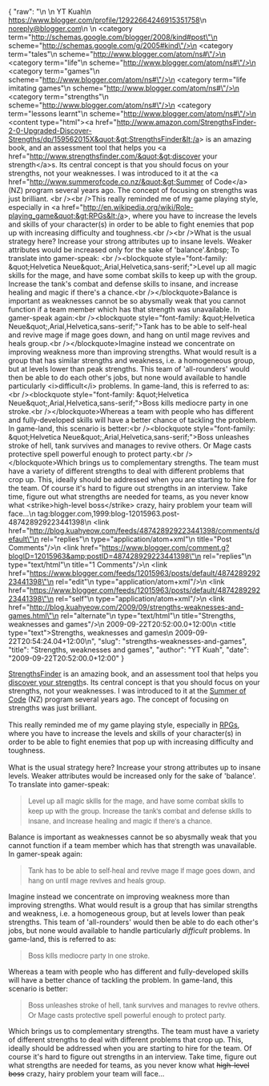 {
  "raw": "<entry>\n  <author>\n    <name>YT Kuah</name>\n    <uri>https://www.blogger.com/profile/12922664246915351758</uri>\n    <email>noreply@blogger.com</email>\n  </author>\n  <category term=\"http://schemas.google.com/blogger/2008/kind#post\"\n    scheme=\"http://schemas.google.com/g/2005#kind\"/>\n  <category term=\"tales\"\n    scheme=\"http://www.blogger.com/atom/ns#\"/>\n  <category term=\"life\"\n    scheme=\"http://www.blogger.com/atom/ns#\"/>\n  <category term=\"games\"\n    scheme=\"http://www.blogger.com/atom/ns#\"/>\n  <category term=\"life imitating games\"\n    scheme=\"http://www.blogger.com/atom/ns#\"/>\n  <category term=\"strengths\"\n    scheme=\"http://www.blogger.com/atom/ns#\"/>\n  <category term=\"lessons learnt\"\n    scheme=\"http://www.blogger.com/atom/ns#\"/>\n  <content type=\"html\">&lt;a href=&quot;http://www.amazon.com/StrengthsFinder-2-0-Upgraded-Discover-Strengths/dp/159562015X&quot;&gt;StrengthsFinder&lt;/a&gt; is an amazing book, and an assessment tool that helps you &lt;a href=&quot;http://www.strengthsfinder.com/&quot;&gt;discover your strength&lt;/a&gt;s. Its central concept is that you should focus on your strengths, not your weaknesses. I was introduced to it at the &lt;a href=&quot;http://www.summerofcode.co.nz/&quot;&gt;Summer of Code&lt;/a&gt; (NZ) program several years ago. The concept of focusing on strengths was just brilliant. &lt;br /&gt;&lt;br /&gt;This really reminded me of my game playing style, especially in &lt;a href=&quot;http://en.wikipedia.org/wiki/Role-playing_game&quot;&gt;RPGs&lt;/a&gt;, where you have to increase the levels and skills of your character(s) in order to be able to fight enemies that pop up with increasing difficulty and toughness.&lt;br /&gt;&lt;br /&gt;What is the usual strategy here? Increase your strong attributes up to insane levels. Weaker attributes would be increased only for the sake of 'balance'.&amp;nbsp; To translate into gamer-speak: &lt;br /&gt;&lt;blockquote style=&quot;font-family: &amp;quot;Helvetica Neue&amp;quot;,Arial,Helvetica,sans-serif;&quot;&gt;Level up all magic skills for the mage, and have some combat skills to keep up with the group. Increase the tank's combat and defense skills to insane, and increase healing and magic if there's a chance.&lt;br /&gt;&lt;/blockquote&gt;Balance is important as weaknesses cannot be so abysmally weak that you cannot function if a team member which has that strength was unavailable. In gamer-speak again:&lt;br /&gt;&lt;blockquote style=&quot;font-family: &amp;quot;Helvetica Neue&amp;quot;,Arial,Helvetica,sans-serif;&quot;&gt;Tank has to be able to self-heal and revive mage if mage goes down, and hang on until mage revives and heals group.&lt;br /&gt;&lt;/blockquote&gt;Imagine instead we concentrate on improving weakness more than improving strengths. What would result is a group that has similar strengths and weakness, i.e. a homogeneous group, but at levels lower than peak strengths. This team of 'all-rounders' would then be able to do each other's jobs, but none would available to handle particularly &lt;i&gt;difficult&lt;/i&gt; problems. In game-land, this is referred to as:&lt;br /&gt;&lt;blockquote style=&quot;font-family: &amp;quot;Helvetica Neue&amp;quot;,Arial,Helvetica,sans-serif;&quot;&gt;Boss kills mediocre party in one stroke.&lt;br /&gt;&lt;/blockquote&gt;Whereas a team with people who has different and fully-developed skills will have a better chance of tackling the problem. In game-land, this scenario is better:&lt;br /&gt;&lt;blockquote style=&quot;font-family: &amp;quot;Helvetica Neue&amp;quot;,Arial,Helvetica,sans-serif;&quot;&gt;Boss unleashes stroke of hell, tank survives and manages to revive others. Or Mage casts protective spell powerful enough to protect party.&lt;br /&gt;&lt;/blockquote&gt;Which brings us to complementary strengths. The team must have a variety of different strengths to deal with different problems that crop up. This, ideally should be addressed when you are starting to hire for the team. Of course it's hard to figure out strengths in an interview. Take time, figure out what strengths are needed for teams, as you never know what &lt;strike&gt;high-level boss&lt;/strike&gt; crazy, hairy problem your team will face...</content>\n  <id>tag:blogger.com,1999:blog-12015963.post-487428929223441398</id>\n  <link href=\"http://blog.kuahyeow.com/feeds/487428929223441398/comments/default\"\n    rel=\"replies\"\n    type=\"application/atom+xml\"\n    title=\"Post Comments\"/>\n  <link href=\"https://www.blogger.com/comment.g?blogID=12015963&amp;postID=487428929223441398\"\n    rel=\"replies\"\n    type=\"text/html\"\n    title=\"1 Comments\"/>\n  <link href=\"https://www.blogger.com/feeds/12015963/posts/default/487428929223441398\"\n    rel=\"edit\"\n    type=\"application/atom+xml\"/>\n  <link href=\"https://www.blogger.com/feeds/12015963/posts/default/487428929223441398\"\n    rel=\"self\"\n    type=\"application/atom+xml\"/>\n  <link href=\"http://blog.kuahyeow.com/2009/09/strengths-weaknesses-and-games.html\"\n    rel=\"alternate\"\n    type=\"text/html\"\n    title=\"Strengths, weaknesses and games\"/>\n  <published>2009-09-22T20:52:00.0+12:00</published>\n  <title type=\"text\">Strengths, weaknesses and games</title>\n  <updated>2009-09-22T20:54:24.04+12:00</updated>\n</entry>",
  "slug": "strengths-weaknesses-and-games",
  "title": "Strengths, weaknesses and games",
  "author": "YT Kuah",
  "date": "2009-09-22T20:52:00.0+12:00"
}

<a href="http://www.amazon.com/StrengthsFinder-2-0-Upgraded-Discover-Strengths/dp/159562015X">StrengthsFinder</a> is an amazing book, and an assessment tool that helps you <a href="http://www.strengthsfinder.com/">discover your strength</a>s. Its central concept is that you should focus on your strengths, not your weaknesses. I was introduced to it at the <a href="http://www.summerofcode.co.nz/">Summer of Code</a> (NZ) program several years ago. The concept of focusing on strengths was just brilliant. <br /><br />This really reminded me of my game playing style, especially in <a href="http://en.wikipedia.org/wiki/Role-playing_game">RPGs</a>, where you have to increase the levels and skills of your character(s) in order to be able to fight enemies that pop up with increasing difficulty and toughness.<br /><br />What is the usual strategy here? Increase your strong attributes up to insane levels. Weaker attributes would be increased only for the sake of 'balance'.&nbsp; To translate into gamer-speak: <br /><blockquote style="font-family: &quot;Helvetica Neue&quot;,Arial,Helvetica,sans-serif;">Level up all magic skills for the mage, and have some combat skills to keep up with the group. Increase the tank's combat and defense skills to insane, and increase healing and magic if there's a chance.<br /></blockquote>Balance is important as weaknesses cannot be so abysmally weak that you cannot function if a team member which has that strength was unavailable. In gamer-speak again:<br /><blockquote style="font-family: &quot;Helvetica Neue&quot;,Arial,Helvetica,sans-serif;">Tank has to be able to self-heal and revive mage if mage goes down, and hang on until mage revives and heals group.<br /></blockquote>Imagine instead we concentrate on improving weakness more than improving strengths. What would result is a group that has similar strengths and weakness, i.e. a homogeneous group, but at levels lower than peak strengths. This team of 'all-rounders' would then be able to do each other's jobs, but none would available to handle particularly <i>difficult</i> problems. In game-land, this is referred to as:<br /><blockquote style="font-family: &quot;Helvetica Neue&quot;,Arial,Helvetica,sans-serif;">Boss kills mediocre party in one stroke.<br /></blockquote>Whereas a team with people who has different and fully-developed skills will have a better chance of tackling the problem. In game-land, this scenario is better:<br /><blockquote style="font-family: &quot;Helvetica Neue&quot;,Arial,Helvetica,sans-serif;">Boss unleashes stroke of hell, tank survives and manages to revive others. Or Mage casts protective spell powerful enough to protect party.<br /></blockquote>Which brings us to complementary strengths. The team must have a variety of different strengths to deal with different problems that crop up. This, ideally should be addressed when you are starting to hire for the team. Of course it's hard to figure out strengths in an interview. Take time, figure out what strengths are needed for teams, as you never know what <strike>high-level boss</strike> crazy, hairy problem your team will face...